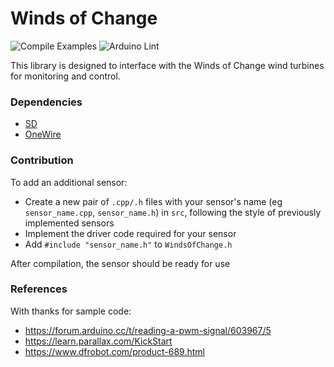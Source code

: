 # Winds of Change

![Compile Examples](https://github.com/sa-fx/WindsOfChange/actions/workflows/compile-examples.yml/badge.svg)
![Arduino Lint](https://github.com/sa-fx/WindsOfChange/actions/workflows/lint.yml/badge.svg)

This library is designed to interface with the Winds of Change wind turbines for monitoring and control.

### Dependencies
- [SD](https://github.com/arduino-libraries/SD)
- [OneWire](https://github.com/PaulStoffregen/OneWire) 

### Contribution
To add an additional sensor:
- Create a new pair of `.cpp/.h` files with your sensor's name (eg `sensor_name.cpp`, `sensor_name.h`) in `src`, following the style of previously implemented sensors
- Implement the driver code required for your sensor
- Add `#include "sensor_name.h"` to `WindsOfChange.h`

After compilation, the sensor should be ready for use

### References
With thanks for sample code:
- https://forum.arduino.cc/t/reading-a-pwm-signal/603967/5
- https://learn.parallax.com/KickStart
- https://www.dfrobot.com/product-689.html